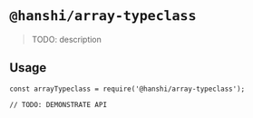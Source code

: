 # `@hanshi/array-typeclass`

> TODO: description

## Usage

```
const arrayTypeclass = require('@hanshi/array-typeclass');

// TODO: DEMONSTRATE API
```
